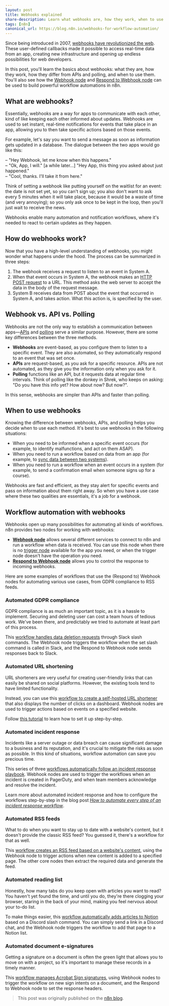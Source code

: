 ```yaml
---
layout: post
title: Webhooks explained
share-description: Learn what webhooks are, how they work, when to use them, and how to automate your workflows using the webhook nodes in n8n.
tags: [n8n]
canonical_url: https://blog.n8n.io/webhooks-for-workflow-automation/
---
```



Since being introduced in 2007, [webhooks have revolutionized the web](https://web.archive.org/web/20180630220036/http://progrium.com/blog/2007/05/03/web-hooks-to-revolutionize-the-web/). These user-defined callbacks made it possible to access real-time data from an app, creating new infrastructure and opening up endless possibilities for web developers.

In this post, you'll learn the basics about webhooks: what they are, how they work, how they differ from APIs and polling, and when to use them. You'll also see how the [Webhook node](https://docs.n8n.io/integrations/core-nodes/n8n-nodes-base.webhook/) and [Respond to Webhook node](https://docs.n8n.io/integrations/core-nodes/n8n-nodes-base.respondtowebhook/) can be used to build powerful workflow automations in n8n.


## What are webhooks?

Essentially, webhooks are a way for apps to communicate with each other, kind of like keeping each other informed about updates. Webhooks are used to set instant, real-time notifications for events that take place in an app, allowing you to then take specific actions based on those events.

For example, let's say you want to send a message as soon as information gets updated in a database. The dialogue between the two apps would go like this:

– "Hey Webhook, let me know when this happens."  
– "Ok, App, I will." [a while later...] "Hey App, this thing you asked about just happened."  
– "Cool, thanks. I'll take it from here."

Think of setting a webhook like putting yourself on the waitlist for an event: the date is not set yet, so you can't sign up; you also don't want to ask every 5 minutes when it will take place, because it would be a waste of time (and very annoying); so you only ask once to be kept in the loop, then you'll just wait to receive the news.

Webhooks enable many automation and notification workflows, where it's needed to react to certain updates as they happen.

## How do webhooks work?

Now that you have a high-level understanding of webhooks, you might wonder what happens under the hood. The process can be summarized in three steps:

1. The webhook receives a request to listen to an event in System A.
2. When that event occurs in System A, the webhook makes an [HTTP POST request](https://developer.mozilla.org/en-US/docs/Web/HTTP/Methods/POST) to a URL. This method asks the web server to accept the data in the body of the request message.
3. System B receives data from POST about the event that occurred in System A, and takes action. What this action is, is specified by the user.

## Webhook vs. API vs. Polling

Webhooks are not the only way to establish a communication between apps––[APIs](https://n8n.io/blog/what-are-apis-how-to-use-them-with-no-code/) and [polling](https://n8n.io/blog/creating-triggers-for-n8n-workflows-using-polling/) serve a similar purpose. However, there are some key differences between the three methods.

- **Webhooks** are event-based, as you configure them to listen to a specific event. They are also automated, so they automatically respond to an event that was set once.
- **APIs** are request-based, as you ask for a specific resource. APIs are not automated, as they give you the information only when you ask for it.
- **Polling** functions like an API, but it requests data at regular time intervals. Think of polling like the donkey in Shrek, who keeps on asking: "Do you have this info yet? How about now? But now?".

In this sense, webhooks are simpler than APIs and faster than polling.

## When to use webhooks

Knowing the difference between webhooks, APIs, and polling helps you decide when to use each method. It's best to use webhooks in the following situations:

- When you need to be informed when a specific event occurs (for example, to identify malfunctions, and act on them ASAP).
- When you need to run a workflow based on data from an app (for example, to [sync data between two systems](https://n8n.io/blog/how-to-sync-data-between-two-systems/)).
- When you need to run a workflow when an event occurs in a system (for example, to send a confirmation email when someone signs up for a course).

Webhooks are fast and efficient, as they stay alert for specific events and pass on information about them right away. So when you have a use case where these two qualities are essentials, it's a job for a webhook.

## Workflow automation with webhooks

Webhooks open up many possibilities for automating all kinds of workflows. n8n provides two nodes for working with webhooks:

- [**Webhook node**](https://docs.n8n.io/integrations/core-nodes/n8n-nodes-base.webhook/) allows several different services to connect to n8n and run a workflow when data is received. You can use this node when there is no [trigger node](https://docs.n8n.io/integrations/trigger-nodes/) available for the app you need, or when the trigger node doesn't have the operation you need.
- [**Respond to Webhook node**](https://docs.n8n.io/integrations/core-nodes/n8n-nodes-base.respondtowebhook/) allows you to control the response to incoming webhooks.

Here are some examples of workflows that use the (Respond to) Webhook nodes for automating various use cases, from GDPR compliance to RSS feeds.

### Automated GDPR compliance

GDPR compliance is as much an important topic, as it is a hassle to implement. Securing and deleting user can cost a team hours of tedious work. We've been there, and predictably we tried to automate at least part of this process.

This [workflow handles data deletion requests](https://n8n.io/workflows/1455) through Slack slash commands. The Webhook node triggers the workflow when the set slash command is called in Slack, and the Respond to Webhook node sends responses back to Slack.

### Automated URL shortening

URL shorteners are very useful for creating user-friendly links that can easily be shared on social platforms. However, the existing tools tend to have limited functionality.

Instead, you can use this [workflow to create a self-hosted URL shortener](https://n8n.io/workflows/1093) that also displays the number of clicks on a dashboard. Webhook nodes are used to trigger actions based on events on a specified website.

Follow [this tutorial](https://n8n.io/blog/how-to-build-a-low-code-self-hosted-url-shortener/) to learn how to set it up step-by-step.

### Automated incident response

Incidents like a server outage or data breach can cause significant damage to a business and its reputation, and it's crucial to mitigate the risks as soon as possible. In this kind of situations, workflow automation can save you precious time.

This series of three [workflows automatically follow an incident response playbook](https://n8n.io/workflows/353). Webhook nodes are used to trigger the workflows when an incident is created in PagerDuty, and when team members acknowledge and resolve the incident.

Learn more about automated incident response and how to configure the workflows step-by-step in the blog post [*How to automate every step of an incident response workflow*](https://n8n.io/blog/automated-incident-response-workflow/).

### Automated RSS feeds

What to do when you want to stay up to date with a website's content, but it doesn't provide the classic RSS feed? You guessed it, there's a workflow for that as well.

This [workflow creates an RSS feed based on a website's content](https://n8n.io/workflows/1418), using the Webhook node to trigger actions when new content is added to a specified page. The other core nodes then extract the required data and generate the feed.

### Automated reading list

Honestly, how many tabs do you keep open with articles you want to read? You haven't yet found the time, and until you do, they're there clogging your browser, staring in the back of your mind, making you feel nervous about your to-do list.

To make things easier, this [workflow automatically adds articles to Notion](https://n8n.io/workflows/1110) based on a Discord slash command. You can simply send a link in a Discord chat, and the Webhook node triggers the workflow to add that page to a Notion list.

### Automated document e-signatures

Getting a signature on a document is often the green light that allows you to move on with a project, so it's important to manage these records in a timely manner.

This [workflow manages Acrobat Sign signatures](https://n8n.io/workflows/1588), using Webhook nodes to trigger the workflow on new sign intents on a document, and the Respond to Webhook node to set the response headers.

> This post was originally published on the [n8n blog](https://blog.n8n.io/webhooks-for-workflow-automation/).